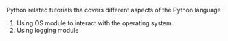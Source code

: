 Python related tutorials tha covers different aspects of the Python language

1. Using OS module to interact with the operating system. 
2. Using logging module
